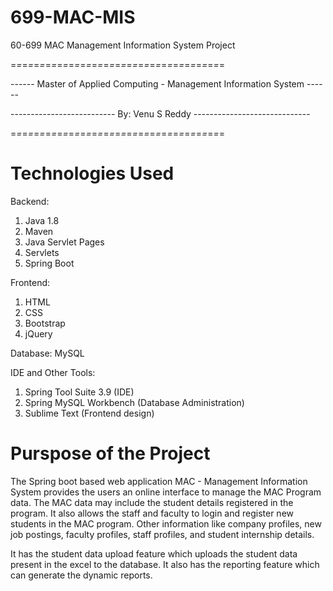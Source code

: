# 699-MAC-MIS
60-699 MAC Management Information System Project

=*=*=*=*=*=*=*=*=*=*=*=*=*=*=*=*=*=*=*=*=*=*=*=*=*=*=*=*=*=*=*=*=*=*=*=*=

------ Master of Applied Computing - Management Information System ------

-------------------------- By: Venu S Reddy -----------------------------

=*=*=*=*=*=*=*=*=*=*=*=*=*=*=*=*=*=*=*=*=*=*=*=*=*=*=*=*=*=*=*=*=*=*=*=*=


Technologies Used
=========================================================================
Backend:
1. Java 1.8
2. Maven
3. Java Servlet Pages
4. Servlets
5. Spring Boot

Frontend:
1. HTML
2. CSS
3. Bootstrap
4. jQuery

Database:
MySQL

IDE and Other Tools:
1. Spring Tool Suite 3.9 (IDE)
2. Spring MySQL Workbench (Database Administration)
3. Sublime Text (Frontend design)

Purspose of the Project
==========================================================================
The Spring boot based web application MAC - Management Information System provides the users an online interface to manage the MAC Program data. The MAC data may include the student details registered in the program. It also allows the staff and faculty to login and register new students in the MAC program. Other information like company profiles, new job postings, faculty profiles, staff profiles, and student internship details.

It has the student data upload feature which uploads the student data present in the excel to the database. It also has the reporting feature which can generate the dynamic reports.
